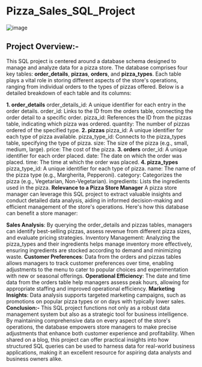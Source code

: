 # Pizza_Sales_SQL_Project
![image](https://github.com/user-attachments/assets/c0cc9d77-9078-4618-92d8-3edd96859688)
## Project Overview:-
This SQL project is centered around a database schema designed to manage and analyze data for a pizza store. The database comprises four key tables: **order_details**, **pizzas**, **orders**, and **pizza_types**. Each table plays a vital role in storing different aspects of the store's operations, ranging from individual orders to the types of pizzas offered. Below is a detailed breakdown of each table and its columns:

**1. order_details**
order_details_id: A unique identifier for each entry in the order details.
order_id: Links to the ID from the orders table, connecting the order detail to a specific order.
pizza_id: References the ID from the pizzas table, indicating which pizza was ordered.
quantity: The number of pizzas ordered of the specified type.
**2. pizzas**
pizza_id: A unique identifier for each type of pizza available.
pizza_type_id: Connects to the pizza_types table, specifying the type of pizza.
size: The size of the pizza (e.g., small, medium, large).
price: The cost of the pizza.
**3. orders**
order_id: A unique identifier for each order placed.
date: The date on which the order was placed.
time: The time at which the order was placed.
**4. pizza_types**
pizza_type_id: A unique identifier for each type of pizza.
name: The name of the pizza type (e.g., Margherita, Pepperoni).
category: Categorizes the pizza (e.g., Vegetarian, Non-Vegetarian).
ingredients: Lists the ingredients used in the pizza.
**Relevance to a Pizza Store Manager**
A pizza store manager can leverage this SQL project to extract valuable insights and conduct detailed data analysis, aiding in informed decision-making and efficient management of the store's operations. Here's how this database can benefit a store manager:

**Sales Analysis**: By querying the order_details and pizzas tables, managers can identify best-selling pizzas, assess revenue from different pizza sizes, and evaluate pricing strategies.
Inventory Management: Analyzing the pizza_types and their ingredients helps manage inventory more effectively, ensuring ingredients are stocked according to demand and minimizing waste.
**Customer Preferences**: Data from the orders and pizzas tables allows managers to track customer preferences over time, enabling adjustments to the menu to cater to popular choices and experimentation with new or seasonal offerings.
**Operational Efficiency**: The date and time data from the orders table help managers assess peak hours, allowing for appropriate staffing and improved operational efficiency.
**Marketing Insights**: Data analysis supports targeted marketing campaigns, such as promotions on popular pizza types or on days with typically lower sales.
**Conclusion:-**
This SQL project functions not only as a robust data management system but also as a strategic tool for business intelligence. By maintaining comprehensive data on every aspect of the store's operations, the database empowers store managers to make precise adjustments that enhance both customer experience and profitability. When shared on a blog, this project can offer practical insights into how structured SQL queries can be used to harness data for real-world business applications, making it an excellent resource for aspiring data analysts and business owners alike.


